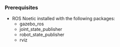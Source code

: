 ### Prerequisites
- ROS Noetic installed with the following packages:
  - gazebo_ros
  - joint_state_publisher
  - robot_state_publisher
  - rviz
